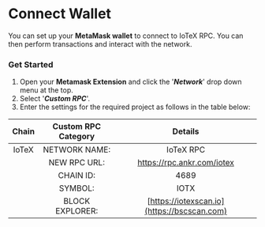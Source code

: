 # Connect Wallet

You can set up your **MetaMask wallet** to connect to IoTeX RPC. You can then perform transactions and interact with the network.

### Get Started

1. Open your **Metamask Extension** and click the '_**Network**_' drop down menu at the top.
2. Select '_**Custom RPC**_'.
3. Enter the settings for the required project as follows in the table below:

| Chain | Custom RPC Category |                   Details                   |
| :---: | :-----------------: | :-----------------------------------------: |
| IoTeX |    NETWORK NAME:    |                  IoTeX RPC                  |
|       |     NEW RPC URL:    |          https://rpc.ankr.com/iotex         |
|       |      CHAIN ID:      |                     4689                    |
|       |       SYMBOL:       |                     IOTX                    |
|       |   BLOCK EXPLORER:   | [https://iotexscan.io](https://bscscan.com) |
